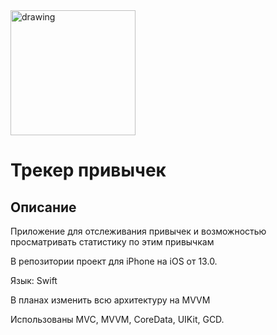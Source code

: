 <img src="https://github.com/flukekoh/Tracker/assets/109647805/52488640-c83a-448e-a605-2dcaeaa0c9e2" alt="drawing" width="200"/>

# Трекер привычек
## Описание

Приложение для отслеживания привычек и возможностью просматривать статистику по этим привычкам

В репозитории проект для iPhone на iOS от 13.0.

Язык: Swift

В планах изменить всю архитектуру на MVVM

Использованы  MVC, MVVM, CoreData, UIKit, GCD.
